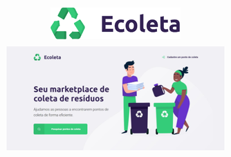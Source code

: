 <p align="center">
   <img src="./github/logo-ecoleta.png" width="300"/>
</p>


<p align="center">
   <img src="./github/intro-ecoleta.jpeg" width=""/>
</p>
